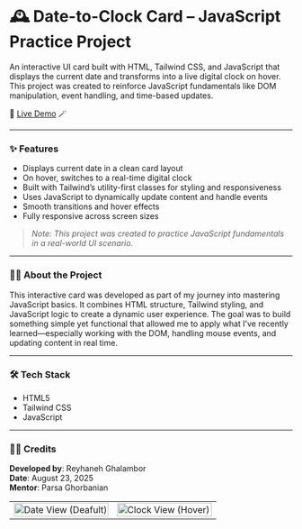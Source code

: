 # 🕰️ Date-to-Clock Card – JavaScript Practice Project  
An interactive UI card built with HTML, Tailwind CSS, and JavaScript that displays the current date and transforms into a live digital clock on hover. This project was created to reinforce JavaScript fundamentals like DOM manipulation, event handling, and time-based updates.

🔗 [Live Demo](https://frolicking-banoffee-16e394.netlify.app/) 🪄

---

### ✨ Features  
- Displays current date in a clean card layout  
- On hover, switches to a real-time digital clock  
- Built with Tailwind’s utility-first classes for styling and responsiveness  
- Uses JavaScript to dynamically update content and handle events  
- Smooth transitions and hover effects  
- Fully responsive across screen sizes  
> *Note: This project was created to practice JavaScript fundamentals in a real-world UI scenario.*

---

### 👩‍💻 About the Project  
This interactive card was developed as part of my journey into mastering JavaScript basics. It combines HTML structure, Tailwind styling, and JavaScript logic to create a dynamic user experience. The goal was to build something simple yet functional that allowed me to apply what I’ve recently learned—especially working with the DOM, handling mouse events, and updating content in real time.

---

### 🛠️ Tech Stack  
- HTML5  
- Tailwind CSS  
- JavaScript  

---

### 🧑‍🎨 Credits  
**Developed by**: Reyhaneh Ghalambor  
**Date**: August 23, 2025  
**Mentor**: Parsa Ghorbanian


<table>
  <tr>
    <td width="50%" valign="top">
      <img src="https://github.com/user-attachments/assets/4df06ac5-3604-4549-ad5f-241f096e81a4" alt="Date View (Deafult)" width="100%" />
    </td>
    <td width="50%" valign="top">
      <img src="https://github.com/user-attachments/assets/d45793b7-38f9-4078-adff-4dade8e93a78" alt="Clock View (Hover)" width="100%" />
    </td>
  </tr>
</table>



